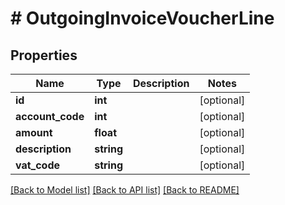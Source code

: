# # OutgoingInvoiceVoucherLine

## Properties

Name | Type | Description | Notes
------------ | ------------- | ------------- | -------------
**id** | **int** |  | [optional]
**account_code** | **int** |  | [optional]
**amount** | **float** |  | [optional]
**description** | **string** |  | [optional]
**vat_code** | **string** |  | [optional]

[[Back to Model list]](../../README.md#models) [[Back to API list]](../../README.md#endpoints) [[Back to README]](../../README.md)
